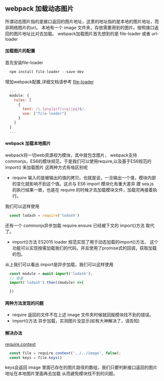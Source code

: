 ## webpack 加载动态图片
>
  所谓动态图片指的是接口返回的图片地址，这里的地址指的是本地的图片地址，而非网络图片的url。
  本地有一个 image 文件夹，存放需要用到的图片。按照接口返回的图片地址比对去加载。
  webpack加载图片首先想到的是 file-loader 或者 url-loader
>
#### 加载图片的配置
>
  首先安装file-loader
  ```js
    npm install file-loader --save-dev 
  ```
  增加webpack配置,详细文档请参考 [file-loader](https://github.com/webpack-contrib/file-loader) 
  ```js
    ...
    module: {
      rules: [
        {
          test: /\.(png|gif|svg|jpg)$/,
          use: ["file-loader"]
        }
      ]
    }
    ...
  ```
>
#### webpack 加载本地图片
>
  webpack将一切web资源视为模块，其中就包含图片，
  webpack支持commonjs，ES6的模块规范，于是我们可以使用require,以及基于ES6规范的 import() 来加载图片
  这两种方式有啥区别呢
  - require 
    输入的是被输出的值的拷贝。也就是说，一旦输出一个值，模块内部的变化就影响不到这个值。这点与 ES6 import
    模块化有重大差异  跟 sea.js 的执行结果一致，也是在 require 的时候才去加载模块文件，加载完再接着执行。
  
  我们可以这样使用
  ```js
    const lodash = require('lodash')
  ```
  还有一个 commonjs异步加载  require.ensure 已经被下文的 import()方法  取代了。  
    
  - import()方法 
    ES2015 loader 规范实现了用于动态加载的import()方法，
    这个功能可以实现按需加载我们的代码，并且使用了promise式的回调，获取加载的包。

  从上我们可以看出 import是异步加载，我们可以这样使用
  ```js
    const module = await import('lodash');
    // 或者
    import('lodash').then((module) =>{

    })
  ```
>
#### 两种方法发现的问题
- require 
  返回的文件不在上述 image 文件夹时候就回报模块找不到的错误。
- import()方法 
  异步加载，实测图片没显示(如有大神解决了，请告知)

#### 解决办法
  >
  [require.context](https://webpack.js.org/guides/dependency-management/#requirecontext)
  
  ```js
    const file = require.context('../../image', false);
    const keys = file.keys()
  ```
  keys会返回 image 里面已存在的图片路径的数组，我们只要判断接口返回的图片地址在本地图片里面再去加载
  从而避免模块找不到的问题。
  >
